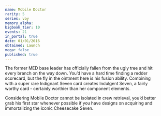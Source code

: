 ```yaml
---
name: Mobile Doctor
rarity: 5
series: voy
memory_alpha:
bigbook_tier: 10
events: 21
in_portal: true
date: 01/01/2016
obtained: Launch
mega: false
published: true
---
```


The former MED base leader has officially fallen from the ugly tree and hit every branch on the way down. You’d have a hard time finding a redder scorecard, but the fly in the ointment here is his fusion ability. Combining with a super rare Indignant Seven card creates Indulgent Seven, a fairly worthy card - certainly worthier than her component elements. 

Considering Mobile Doctor cannot be isolated in crew retrieval, you’d better grab his first star whenever possible if you have designs on acquiring and immortalizing the iconic Cheesecake Seven.
